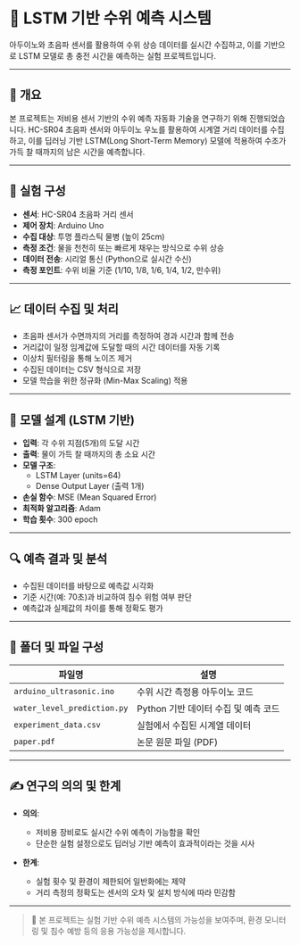 # 📄 LSTM 기반 수위 예측 시스템  
아두이노와 초음파 센서를 활용하여 수위 상승 데이터를 실시간 수집하고, 이를 기반으로 LSTM 모델로 총 충전 시간을 예측하는 실험 프로젝트입니다.

---

## 📌 개요  
본 프로젝트는 저비용 센서 기반의 수위 예측 자동화 기술을 연구하기 위해 진행되었습니다. HC-SR04 초음파 센서와 아두이노 우노를 활용하여 시계열 거리 데이터를 수집하고, 이를 딥러닝 기반 LSTM(Long Short-Term Memory) 모델에 적용하여 수조가 가득 찰 때까지의 남은 시간을 예측합니다.

---

## 🧪 실험 구성

- **센서**: HC-SR04 초음파 거리 센서  
- **제어 장치**: Arduino Uno  
- **수집 대상**: 투명 플라스틱 물병 (높이 25cm)  
- **측정 조건**: 물을 천천히 또는 빠르게 채우는 방식으로 수위 상승  
- **데이터 전송**: 시리얼 통신 (Python으로 실시간 수신)  
- **측정 포인트**: 수위 비율 기준 (1/10, 1/8, 1/6, 1/4, 1/2, 만수위)

---

## 📈 데이터 수집 및 처리

- 초음파 센서가 수면까지의 거리를 측정하여 경과 시간과 함께 전송  
- 거리값이 일정 임계값에 도달할 때의 시간 데이터를 자동 기록  
- 이상치 필터링을 통해 노이즈 제거  
- 수집된 데이터는 CSV 형식으로 저장  
- 모델 학습을 위한 정규화 (Min-Max Scaling) 적용

---

## 🤖 모델 설계 (LSTM 기반)

- **입력**: 각 수위 지점(5개)의 도달 시간  
- **출력**: 물이 가득 찰 때까지의 총 소요 시간  
- **모델 구조**:  
  - LSTM Layer (units=64)  
  - Dense Output Layer (출력 1개)  
- **손실 함수**: MSE (Mean Squared Error)  
- **최적화 알고리즘**: Adam  
- **학습 횟수**: 300 epoch

---

## 🔍 예측 결과 및 분석

- 수집된 데이터를 바탕으로 예측값 시각화  
- 기준 시간(예: 70초)과 비교하여 침수 위험 여부 판단  
- 예측값과 실제값의 차이를 통해 정확도 평가

---

## 📁 폴더 및 파일 구성  

| 파일명 | 설명 |
|--------|------|
| `arduino_ultrasonic.ino` | 수위 시간 측정용 아두이노 코드 |
| `water_level_prediction.py` | Python 기반 데이터 수집 및 예측 코드 |
| `experiment_data.csv` | 실험에서 수집된 시계열 데이터 |
| `paper.pdf` | 논문 원문 파일 (PDF) |

---


## ✍️ 연구의 의의 및 한계

- **의의**:
  - 저비용 장비로도 실시간 수위 예측이 가능함을 확인
  - 단순한 실험 설정으로도 딥러닝 기반 예측이 효과적이라는 것을 시사

- **한계**:
  - 실험 횟수 및 환경이 제한되어 일반화에는 제약
  - 거리 측정의 정확도는 센서의 오차 및 설치 방식에 따라 민감함

---


> 📌 본 프로젝트는 실험 기반 수위 예측 시스템의 가능성을 보여주며, 환경 모니터링 및 침수 예방 등의 응용 가능성을 제시합니다.

